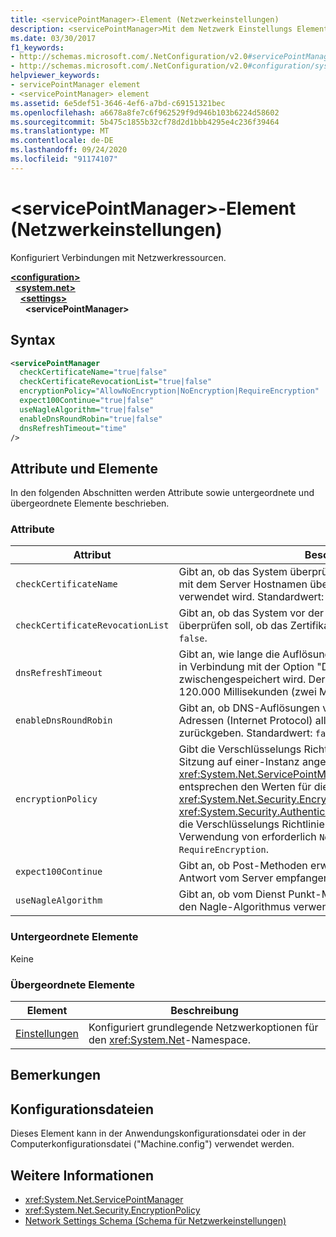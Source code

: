 ```yaml
---
title: <servicePointManager>-Element (Netzwerkeinstellungen)
description: <servicePointManager>Mit dem Netzwerk Einstellungs Element werden Verbindungen zu den Optionen für Netzwerkressourcen in der .NET Framework konfiguriert.
ms.date: 03/30/2017
f1_keywords:
- http://schemas.microsoft.com/.NetConfiguration/v2.0#servicePointManager
- http://schemas.microsoft.com/.NetConfiguration/v2.0#configuration/system.net/settings/servicePointManager
helpviewer_keywords:
- servicePointManager element
- <servicePointManager> element
ms.assetid: 6e5def51-3646-4ef6-a7bd-c69151321bec
ms.openlocfilehash: a6678a8fe7c6f962529f9d946b103b6224d58602
ms.sourcegitcommit: 5b475c1855b32cf78d2d1bbb4295e4c236f39464
ms.translationtype: MT
ms.contentlocale: de-DE
ms.lasthandoff: 09/24/2020
ms.locfileid: "91174107"
---
```

# <a name="servicepointmanager-element-network-settings"></a>\<servicePointManager>-Element (Netzwerkeinstellungen)

Konfiguriert Verbindungen mit Netzwerkressourcen.  

[**\<configuration>**](../configuration-element.md)\
&nbsp;&nbsp;[**\<system.net>**](system-net-element-network-settings.md)\
&nbsp;&nbsp;&nbsp;&nbsp;[**\<settings>**](settings-element-network-settings.md)\
&nbsp;&nbsp;&nbsp;&nbsp;&nbsp;&nbsp;**\<servicePointManager>**

## <a name="syntax"></a>Syntax  
  
```xml  
<servicePointManager  
  checkCertificateName="true|false"  
  checkCertificateRevocationList="true|false"  
  encryptionPolicy="AllowNoEncryption|NoEncryption|RequireEncryption"  
  expect100Continue="true|false"  
  useNagleAlgorithm="true|false"  
  enableDnsRoundRobin="true|false"  
  dnsRefreshTimeout="time"  
/>  
```  
  
## <a name="attributes-and-elements"></a>Attribute und Elemente  

 In den folgenden Abschnitten werden Attribute sowie untergeordnete und übergeordnete Elemente beschrieben.  
  
### <a name="attributes"></a>Attribute  
  
|**Attribut**|**Beschreibung**|  
|-------------------|---------------------|  
|`checkCertificateName`|Gibt an, ob das System überprüfen soll, ob der Name des Zertifikats mit dem Server Hostnamen übereinstimmt, bevor das Zertifikat verwendet wird. Standardwert: `true`.|  
|`checkCertificateRevocationList`|Gibt an, ob das System vor der Verwendung des Zertifikats überprüfen soll, ob das Zertifikat widerrufen wurde. Standardwert: `false`.|  
|`dnsRefreshTimeout`|Gibt an, wie lange die Auflösung von Domain Name Service (DNS) in Verbindung mit der Option "DNS Round Robin" in Millisekunden zwischengespeichert wird. Der Standardwert ist 120.000 Millisekunden (zwei Minuten).|  
|`enableDnsRoundRobin`|Gibt an, ob DNS-Auflösungen von Hostnamen mit mehreren IP-Adressen (Internet Protocol) alle Adressen oder nur den ersten zurückgeben. Standardwert: `false`.|  
|`encryptionPolicy`|Gibt die Verschlüsselungs Richtlinie an, die auf eine SSL/TLS-Sitzung auf einer-Instanz angewendet wird <xref:System.Net.ServicePointManager> . Die möglichen Werte entsprechen den Werten für die- <xref:System.Net.Security.EncryptionPolicy> Enumeration. <xref:System.Security.Authentication.CipherAlgorithmType.Null>Wenn die Verschlüsselungs Richtlinie auf festgelegt ist, ist die Verwendung von erforderlich `NoEncryption` . Standardwert: `RequireEncryption`.|  
|`expect100Continue`|Gibt an, ob Post-Methoden erwarten, dass eine `100-continue` Antwort vom Server empfangen wird. Standardwert: `true`.|  
|`useNagleAlgorithm`|Gibt an, ob vom Dienst Punkt-Manager gesteuerte Verbindungen den Nagle-Algorithmus verwenden. Standardwert: `true`.|  
  
### <a name="child-elements"></a>Untergeordnete Elemente  

 Keine  
  
### <a name="parent-elements"></a>Übergeordnete Elemente  
  
|**Element**|**Beschreibung**|  
|-----------------|---------------------|  
|[Einstellungen](settings-element-network-settings.md)|Konfiguriert grundlegende Netzwerkoptionen für den <xref:System.Net>-Namespace.|  
  
## <a name="remarks"></a>Bemerkungen  
  
## <a name="configuration-files"></a>Konfigurationsdateien  

 Dieses Element kann in der Anwendungskonfigurationsdatei oder in der Computerkonfigurationsdatei ("Machine.config") verwendet werden.  
  
## <a name="see-also"></a>Weitere Informationen

- <xref:System.Net.ServicePointManager>
- <xref:System.Net.Security.EncryptionPolicy>
- [Network Settings Schema (Schema für Netzwerkeinstellungen)](index.md)
